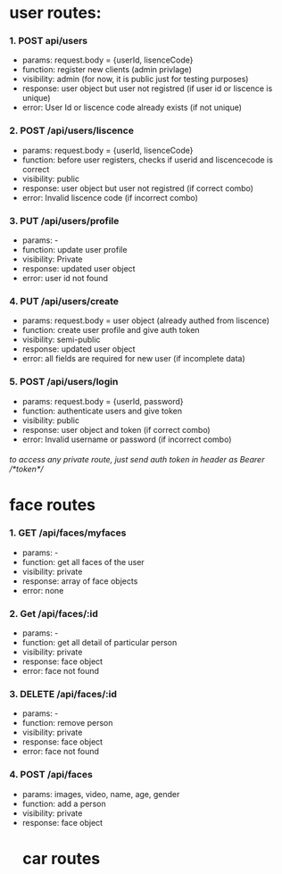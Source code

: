 <h1>
user routes:
</h1>
<h3>
1. POST api/users
</h3>
<ul>
   <li> params: request.body = {userId, lisenceCode} </li>
   <li> function: register new clients (admin privlage) </li>
   <li> visibility: admin (for now, it is public just for testing purposes)</li>
   <li> response: user object but user not registred (if user id or liscence is unique) </li>
   <li> error: User Id or liscence code already exists (if not unique) </li>
</ul>
<h3>
2. POST /api/users/liscence
</h3>
<ul>
   <li> params: request.body = {userId, lisenceCode} </li>
   <li> function: before user registers, checks if userid and liscencecode is correct </li>
   <li> visibility: public </li>
   <li> response: user object but user not registred (if correct combo) </li>
   <li> error: Invalid liscence code (if incorrect combo) </li>
</ul>
<h3>
3. PUT /api/users/profile
</h3>
<ul>
   <li> params: - </li>
   <li> function: update user profile </li>
   <li> visibility: Private </li>
   <li> response: updated user object </li>
   <li> error: user id not found </li>
</ul>
<h3>
4. PUT /api/users/create
</h3>
<ul>
   <li> params: request.body = user object (already authed from liscence) </li>
   <li> function: create user profile and give auth token </li>
   <li> visibility: semi-public </li>
   <li> response: updated user object </li>
   <li> error: all fields are required for new user (if incomplete data) </li>
</ul>
<h3>
5. POST /api/users/login
</h3>
<ul>
   <li> params: request.body = {userId, password} </li>
   <li> function: authenticate users and give token </li>
   <li> visibility: public </li>
   <li> response: user object and token (if correct combo) </li>
   <li> error: Invalid username or password (if incorrect combo) </li>
</ul>

<h6> to access any private route, just send auth token in header as Bearer /*token*/ </h6>

<h1>
   face routes
</h1>

<h3>
1. GET /api/faces/myfaces
</h3>
<ul>
   <li> params: - </li>
   <li> function: get all faces of the user </li>
   <li> visibility: private </li>
   <li> response: array of face objects </li>
   <li> error: none </li>
</ul>
<h3>
2. Get /api/faces/:id
</h3>
<ul>
   <li> params: - </li>
   <li> function: get all detail of particular person </li>
   <li> visibility: private </li>
   <li> response: face object </li>
   <li> error: face not found </li>
</ul>
<h3>
3. DELETE /api/faces/:id
</h3>
<ul>
   <li> params: - </li>
   <li> function: remove person </li>
   <li> visibility: private </li>
   <li> response: face object </li>
   <li> error: face not found </li>
</ul>
<h3>
4. POST /api/faces
</h3>
<ul>
   <li> params: images, video, name, age, gender </li>
   <li> function: add a person </li>
   <li> visibility: private </li>
   <li> response: face object </li>

<h1>
   car routes
</h1>

